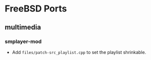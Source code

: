 FreeBSD Ports
=============

multimedia
----------

### smplayer-mod

* Add `files/patch-src_playlist.cpp` to set the playlist shrinkable.

